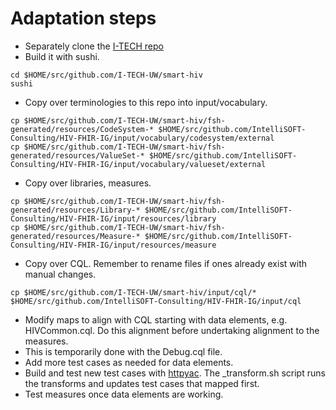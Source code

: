 # Adaptation steps

* Separately clone the [I-TECH repo](https://github.com/I-TECH-UW/smart-hiv)
* Build it with sushi.
```
cd $HOME/src/github.com/I-TECH-UW/smart-hiv
sushi
```
* Copy over terminologies to this repo into input/vocabulary.
```
cp $HOME/src/github.com/I-TECH-UW/smart-hiv/fsh-generated/resources/CodeSystem-* $HOME/src/github.com/IntelliSOFT-Consulting/HIV-FHIR-IG/input/vocabulary/codesystem/external
cp $HOME/src/github.com/I-TECH-UW/smart-hiv/fsh-generated/resources/ValueSet-* $HOME/src/github.com/IntelliSOFT-Consulting/HIV-FHIR-IG/input/vocabulary/valueset/external
```
* Copy over libraries, measures.
```
cp $HOME/src/github.com/I-TECH-UW/smart-hiv/fsh-generated/resources/Library-* $HOME/src/github.com/IntelliSOFT-Consulting/HIV-FHIR-IG/input/resources/library
cp $HOME/src/github.com/I-TECH-UW/smart-hiv/fsh-generated/resources/Measure-* $HOME/src/github.com/IntelliSOFT-Consulting/HIV-FHIR-IG/input/resources/measure
```
* Copy over CQL. Remember to rename files if ones already exist with manual changes.
```
cp $HOME/src/github.com/I-TECH-UW/smart-hiv/input/cql/* $HOME/src/github.com/IntelliSOFT-Consulting/HIV-FHIR-IG/input/cql
```
* Modify maps to align with CQL starting with data elements, e.g. HIVCommon.cql. Do this alignment before undertaking alignment to the measures.
* This is temporarily done with the Debug.cql file.
* Add more test cases as needed for data elements.
* Build and test new test cases with [httpyac](https://httpyac.github.io/guide/installation_cli.html). The _transform.sh script runs the transforms and updates test cases that mapped first. 
* Test measures once data elements are working.





